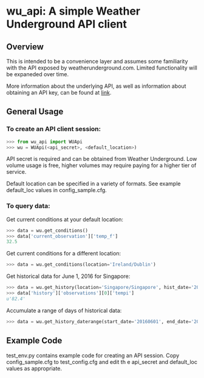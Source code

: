 # wu_api: A simple Weather Underground API client

## Overview

This is intended to be a convenience layer and assumes some familiarity with the API exposed by weatherunderground.com.  Limited functionality will be expaneded over time.

More information about the underlying API, as well as information about obtaining an API key, can be found at [link](https://www.wunderground.com/weather/api/).

## General Usage

### To create an API client session:
```python
>>> from wu_api import WUApi
>>> wu = WUApi(<api_secret>, <default_location>)
```

API secret is required and can be obtained from Weather Underground.  Low volume usage is free, higher volumes may require paying for a higher tier of service.

Default location can be specified in a variety of formats.  See example default_loc values in config_sample.cfg. 

### To query data:

Get current conditions at your default location: 
```python
>>> data = wu.get_conditions()
>>> data['current_observation']['temp_f']
32.5
```

Get current conditions for a different location:
```python
>>> data = wu.get_conditions(location='Ireland/Dublin')
```

Get historical data for June 1, 2016 for Singapore:
```python
>>> data = wu.get_history(location='Singapore/Singapore', hist_date='20160601')
>>> data['history']['observations'][0]['tempi']
u'82.4'
```

Accumulate a range of days of historical data:
```python
>>> data = wu.get_history_daterange(start_date='20160601', end_date='20160608')
```

## Example Code

test_env.py contains example code for creating an API session.  Copy config_sample.cfg to test_config.cfg and edit th
e api_secret and default_loc values as appropriate.

